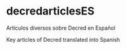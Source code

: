 # decredarticlesES
Artículos diversos sobre Decred en Español

Key articles of Decred translated into Spanish 
